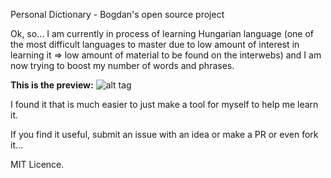 Personal Dictionary - Bogdan's open source project

Ok, so... I am currently in process of learning Hungarian language (one of the most difficult languages to master due to low amount of interest in learning it => low amount of material to be found on the interwebs) and I am now trying to boost my number of words and phrases.

__This is the preview:__
![alt tag](http://s24.postimg.org/c1vo9pa3p/Personal_Dictionary.png)

I found it that is much easier to just make a tool for myself to help me learn it.

If you find it useful, submit an issue with an idea or make a PR or even fork it...

MIT Licence.
